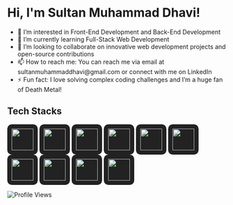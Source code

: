 <h1>Hi, I'm Sultan Muhammad Dhavi!</h1>
<ul>
  <li>👀 I’m interested in Front-End Development and Back-End Development</li>
  <li>🌱 I’m currently learning Full-Stack Web Development</li>
  <li>💞️ I’m looking to collaborate on innovative web development projects and open-source contributions</li>
  <li>📫 How to reach me: You can reach me via email at sultanmuhammaddhavi@gmail.com or connect with me on LinkedIn</li>
  <li>⚡ Fun fact: I love solving complex coding challenges and I’m a huge fan of Death Metal!</li>
</ul>

<h2>Tech Stacks</h2>
<div align="left"">
  <img src="https://cdn.jsdelivr.net/gh/devicons/devicon@latest/icons/react/react-original.svg" width="50" height="50" style="padding:10px; background-color:#222222; border-radius:15%;"/>
  <img src="https://cdn.jsdelivr.net/gh/devicons/devicon@latest/icons/nextjs/nextjs-original.svg" width="50" height="50" style="padding:10px; background-color:#222222; border-radius:15%;"/>
  <img src="https://cdn.jsdelivr.net/gh/devicons/devicon@latest/icons/javascript/javascript-original.svg" width="50" height="50" style="padding:10px; background-color:#222222; border-radius:15%;"/>
  <img src="https://cdn.jsdelivr.net/gh/devicons/devicon@latest/icons/typescript/typescript-original.svg" width="50" height="50" style="padding:10px; background-color:#222222; border-radius:15%;"/>
  <img src="https://cdn.jsdelivr.net/gh/devicons/devicon@latest/icons/tailwindcss/tailwindcss-original.svg" width="50" height="50" style="padding:10px; background-color:#222222; border-radius:15%;"/>
  <img src="https://cdn.jsdelivr.net/gh/devicons/devicon@latest/icons/nodejs/nodejs-original-wordmark.svg" width="50" height="50" style="padding:10px; background-color:#222222; border-radius:15%;"/>
  <img src="https://w7.pngwing.com/pngs/925/447/png-transparent-express-js-node-js-javascript-mongodb-node-js-text-trademark-logo.png" width="50" height="50" style="padding:10px; background-color:#222222; border-radius:15%;"/>     
  <img src="https://cdn.jsdelivr.net/gh/devicons/devicon@latest/icons/mysql/mysql-original.svg" width="50" height="50" style="padding:10px; background-color:#222222; border-radius:15%;"/>
  <img src="https://cdn.jsdelivr.net/gh/devicons/devicon@latest/icons/prisma/prisma-original-wordmark.svg" width="50" height="50" style="padding:10px; background-color:#222222; border-radius:15%;"/>
  <img src="https://cdn.jsdelivr.net/gh/devicons/devicon@latest/icons/postman/postman-original.svg" width="50" height="50" style="padding:10px; background-color:#222222; border-radius:15%;"/>        
</div>

![Profile Views](https://komarev.com/ghpvc/?username=dhavisiregar&color=blue)
